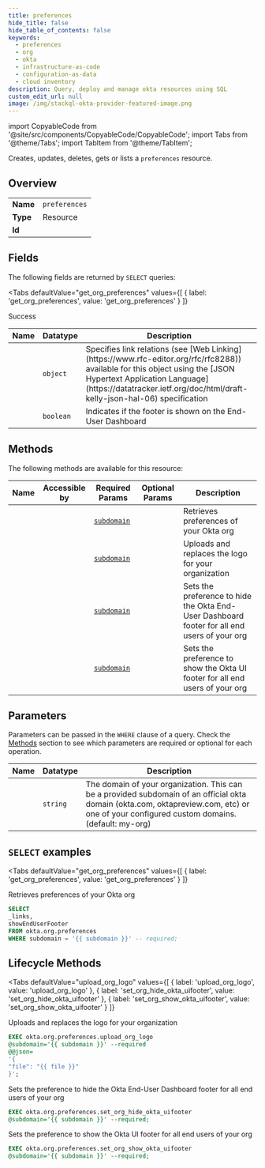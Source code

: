 ```yaml
--- 
title: preferences
hide_title: false
hide_table_of_contents: false
keywords:
  - preferences
  - org
  - okta
  - infrastructure-as-code
  - configuration-as-data
  - cloud inventory
description: Query, deploy and manage okta resources using SQL
custom_edit_url: null
image: /img/stackql-okta-provider-featured-image.png
---
```


import CopyableCode from '@site/src/components/CopyableCode/CopyableCode';
import Tabs from '@theme/Tabs';
import TabItem from '@theme/TabItem';

Creates, updates, deletes, gets or lists a <code>preferences</code> resource.

## Overview
<table><tbody>
<tr><td><b>Name</b></td><td><code>preferences</code></td></tr>
<tr><td><b>Type</b></td><td>Resource</td></tr>
<tr><td><b>Id</b></td><td><CopyableCode code="okta.org.preferences" /></td></tr>
</tbody></table>

## Fields

The following fields are returned by `SELECT` queries:

<Tabs
    defaultValue="get_org_preferences"
    values={[
        { label: 'get_org_preferences', value: 'get_org_preferences' }
    ]}
>
<TabItem value="get_org_preferences">

Success

<table>
<thead>
    <tr>
    <th>Name</th>
    <th>Datatype</th>
    <th>Description</th>
    </tr>
</thead>
<tbody>
<tr>
    <td><CopyableCode code="_links" /></td>
    <td><code>object</code></td>
    <td>Specifies link relations (see [Web Linking](https://www.rfc-editor.org/rfc/rfc8288)) available for this object using the [JSON Hypertext Application Language](https://datatracker.ietf.org/doc/html/draft-kelly-json-hal-06) specification</td>
</tr>
<tr>
    <td><CopyableCode code="showEndUserFooter" /></td>
    <td><code>boolean</code></td>
    <td>Indicates if the footer is shown on the End-User Dashboard</td>
</tr>
</tbody>
</table>
</TabItem>
</Tabs>

## Methods

The following methods are available for this resource:

<table>
<thead>
    <tr>
    <th>Name</th>
    <th>Accessible by</th>
    <th>Required Params</th>
    <th>Optional Params</th>
    <th>Description</th>
    </tr>
</thead>
<tbody>
<tr>
    <td><a href="#get_org_preferences"><CopyableCode code="get_org_preferences" /></a></td>
    <td><CopyableCode code="select" /></td>
    <td><a href="#parameter-subdomain"><code>subdomain</code></a></td>
    <td></td>
    <td>Retrieves preferences of your Okta org</td>
</tr>
<tr>
    <td><a href="#upload_org_logo"><CopyableCode code="upload_org_logo" /></a></td>
    <td><CopyableCode code="exec" /></td>
    <td><a href="#parameter-subdomain"><code>subdomain</code></a></td>
    <td></td>
    <td>Uploads and replaces the logo for your organization</td>
</tr>
<tr>
    <td><a href="#set_org_hide_okta_uifooter"><CopyableCode code="set_org_hide_okta_uifooter" /></a></td>
    <td><CopyableCode code="exec" /></td>
    <td><a href="#parameter-subdomain"><code>subdomain</code></a></td>
    <td></td>
    <td>Sets the preference to hide the Okta End-User Dashboard footer for all end users of your org</td>
</tr>
<tr>
    <td><a href="#set_org_show_okta_uifooter"><CopyableCode code="set_org_show_okta_uifooter" /></a></td>
    <td><CopyableCode code="exec" /></td>
    <td><a href="#parameter-subdomain"><code>subdomain</code></a></td>
    <td></td>
    <td>Sets the preference to show the Okta UI footer for all end users of your org</td>
</tr>
</tbody>
</table>

## Parameters

Parameters can be passed in the `WHERE` clause of a query. Check the [Methods](#methods) section to see which parameters are required or optional for each operation.

<table>
<thead>
    <tr>
    <th>Name</th>
    <th>Datatype</th>
    <th>Description</th>
    </tr>
</thead>
<tbody>
<tr id="parameter-subdomain">
    <td><CopyableCode code="subdomain" /></td>
    <td><code>string</code></td>
    <td>The domain of your organization. This can be a provided subdomain of an official okta domain (okta.com, oktapreview.com, etc) or one of your configured custom domains. (default: my-org)</td>
</tr>
</tbody>
</table>

## `SELECT` examples

<Tabs
    defaultValue="get_org_preferences"
    values={[
        { label: 'get_org_preferences', value: 'get_org_preferences' }
    ]}
>
<TabItem value="get_org_preferences">

Retrieves preferences of your Okta org

```sql
SELECT
_links,
showEndUserFooter
FROM okta.org.preferences
WHERE subdomain = '{{ subdomain }}' -- required;
```
</TabItem>
</Tabs>


## Lifecycle Methods

<Tabs
    defaultValue="upload_org_logo"
    values={[
        { label: 'upload_org_logo', value: 'upload_org_logo' },
        { label: 'set_org_hide_okta_uifooter', value: 'set_org_hide_okta_uifooter' },
        { label: 'set_org_show_okta_uifooter', value: 'set_org_show_okta_uifooter' }
    ]}
>
<TabItem value="upload_org_logo">

Uploads and replaces the logo for your organization

```sql
EXEC okta.org.preferences.upload_org_logo 
@subdomain='{{ subdomain }}' --required 
@@json=
'{
"file": "{{ file }}"
}';
```
</TabItem>
<TabItem value="set_org_hide_okta_uifooter">

Sets the preference to hide the Okta End-User Dashboard footer for all end users of your org

```sql
EXEC okta.org.preferences.set_org_hide_okta_uifooter 
@subdomain='{{ subdomain }}' --required;
```
</TabItem>
<TabItem value="set_org_show_okta_uifooter">

Sets the preference to show the Okta UI footer for all end users of your org

```sql
EXEC okta.org.preferences.set_org_show_okta_uifooter 
@subdomain='{{ subdomain }}' --required;
```
</TabItem>
</Tabs>
